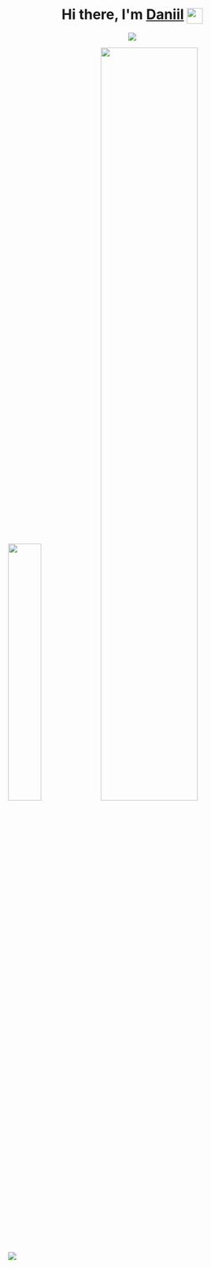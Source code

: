 <h1 align="center">Hi there, I'm <a href="https://vk.com/reigen0" target="_blank">Daniil</a> 
<img align="center" src="https://github.com/blackcater/blackcater/raw/main/images/Hi.gif" height="32"/></h1>
<p align="center">
<img align="center" src="https://readme-typing-svg.herokuapp.com?color=%2336BCF7&lines=ОБЫЧНЫЙ+ЧЕЛ"></p>
<div><img width="36.5%"src="https://github-readme-stats.vercel.app/api/top-langs/?username=REIGEN06&layout=compact&theme=tokyonight">
<img width="62.5%" src="https://github-readme-stats.vercel.app/api?username=REIGEN06&theme=tokyonight&show_icons=true&hide=stars,issues"></div>
<img src="https://github-readme-activity-graph.vercel.app/graph?username=REIGEN06&theme=tokyo-night">
<!--
**REIGEN06/REIGEN06** is a ✨ _special_ ✨ repository because its `README.md` (this file) appears on your GitHub profile.

Here are some ideas to get you started:

- 🔭 I’m currently working on ...
- 🌱 I’m currently learning ...
- 👯 I’m looking to collaborate on ...
- 🤔 I’m looking for help with ...
- 💬 Ask me about ...
- 📫 How to reach me: ...
- 😄 Pronouns: ...
- ⚡ Fun fact: ...
-->
